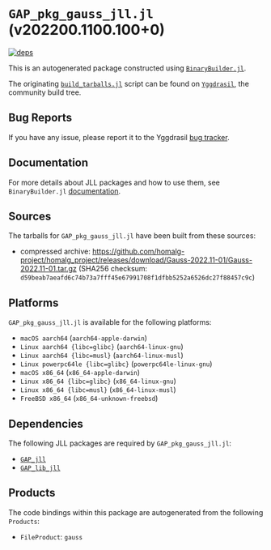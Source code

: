 # `GAP_pkg_gauss_jll.jl` (v202200.1100.100+0)

[![deps](https://juliahub.com/docs/GAP_pkg_gauss_jll/deps.svg)](https://juliahub.com/ui/Packages/GAP_pkg_gauss_jll/rxbXo?page=2)

This is an autogenerated package constructed using [`BinaryBuilder.jl`](https://github.com/JuliaPackaging/BinaryBuilder.jl).

The originating [`build_tarballs.jl`](https://github.com/JuliaPackaging/Yggdrasil/blob/2950861690c505c16c54eff896502418308b9a42/G/GAP_pkg/GAP_pkg_gauss/build_tarballs.jl) script can be found on [`Yggdrasil`](https://github.com/JuliaPackaging/Yggdrasil/), the community build tree.

## Bug Reports

If you have any issue, please report it to the Yggdrasil [bug tracker](https://github.com/JuliaPackaging/Yggdrasil/issues).

## Documentation

For more details about JLL packages and how to use them, see `BinaryBuilder.jl` [documentation](https://docs.binarybuilder.org/stable/jll/).

## Sources

The tarballs for `GAP_pkg_gauss_jll.jl` have been built from these sources:

* compressed archive: https://github.com/homalg-project/homalg_project/releases/download/Gauss-2022.11-01/Gauss-2022.11-01.tar.gz (SHA256 checksum: `d59beab7aeafd6c74b73a7fff45e67991708f1dfbb5252a6526dc27f88457c9c`)

## Platforms

`GAP_pkg_gauss_jll.jl` is available for the following platforms:

* `macOS aarch64` (`aarch64-apple-darwin`)
* `Linux aarch64 {libc=glibc}` (`aarch64-linux-gnu`)
* `Linux aarch64 {libc=musl}` (`aarch64-linux-musl`)
* `Linux powerpc64le {libc=glibc}` (`powerpc64le-linux-gnu`)
* `macOS x86_64` (`x86_64-apple-darwin`)
* `Linux x86_64 {libc=glibc}` (`x86_64-linux-gnu`)
* `Linux x86_64 {libc=musl}` (`x86_64-linux-musl`)
* `FreeBSD x86_64` (`x86_64-unknown-freebsd`)

## Dependencies

The following JLL packages are required by `GAP_pkg_gauss_jll.jl`:

* [`GAP_jll`](https://github.com/JuliaBinaryWrappers/GAP_jll.jl)
* [`GAP_lib_jll`](https://github.com/JuliaBinaryWrappers/GAP_lib_jll.jl)

## Products

The code bindings within this package are autogenerated from the following `Products`:

* `FileProduct`: `gauss`

